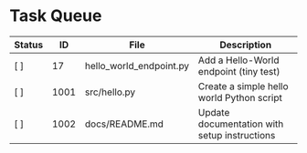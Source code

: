 # Task Queue

| Status | ID | File | Description |
|--------|-----|----|-------------|
| [ ] | 17 | hello_world_endpoint.py | Add a Hello-World endpoint (tiny test) |
| [ ] | 1001 | src/hello.py | Create a simple hello world Python script |
| [ ] | 1002 | docs/README.md | Update documentation with setup instructions |
